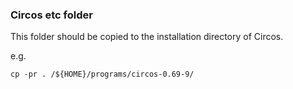 ### Circos etc folder

This folder should be copied to the installation directory of Circos.

e.g.

`cp -pr . /${HOME}/programs/circos-0.69-9/`
